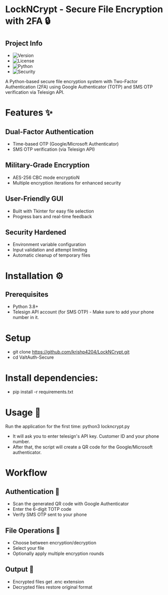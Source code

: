 # LockNCrypt - Secure File Encryption with 2FA 🔒

## Project Info

- ![Version](https://img.shields.io/badge/Version-1.0-blue)  
- ![License](https://img.shields.io/badge/License-MIT-green)  
- ![Python](https://img.shields.io/badge/Python-3.8+-red)  
- ![Security](https://img.shields.io/badge/Security-AES--256--CBC-orange)

A Python-based secure file encryption system with Two-Factor Authentication (2FA) using Google Authenticator (TOTP) and SMS OTP verification via Telesign API.

# Features ✨
## Dual-Factor Authentication
- Time-based OTP (Google/Microsoft Authenticator)
- SMS OTP verification (via Telesign API)

## Military-Grade Encryption
- AES-256 CBC mode encryptioN
- Multiple encryption iterations for enhanced security

## User-Friendly GUI
- Built with Tkinter for easy file selection
- Progress bars and real-time feedback

## Security Hardened
- Environment variable configuration
- Input validation and attempt limiting
- Automatic cleanup of temporary files

# Installation ⚙️
## Prerequisites
- Python 3.8+
- Telesign API account (for SMS OTP) - Make sure to add your phone number in it.

# Setup
- git clone https://github.com/krishp4204/LockNCrypt.git
- cd ValtAuth-Secure


# Install dependencies:
- pip install -r requirements.txt

# Usage 🚀
Run the application for the first time:
python3 lockncrypt.py
- It will ask you to enter telesign's API key. Customer ID and your phone number.
- After that, the script will create a QR code for the Google/Microsoft authenticator.

# Workflow
## Authentication 🔐
- Scan the generated QR code with Google Authenticator
- Enter the 6-digit TOTP code
- Verify SMS OTP sent to your phone

## File Operations 📂
- Choose between encryption/decryption
- Select your file
- Optionally apply multiple encryption rounds

## Output 🩻
- Encrypted files get .enc extension
- Decrypted files restore original format


